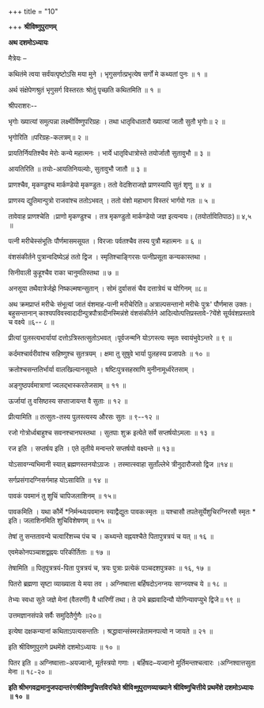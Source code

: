 +++
title = "10"

+++
**श्रीविष्णुपुराणम्**

**अथ दशमोऽध्यायः**

मैत्रेयः –

कथितंमे त्वया सर्वंयत्पृष्टोऽसि मया मुने । भृगुसर्गात्प्रभृत्येष सर्गों मे कथ्यतां पुनः ॥ १ ॥

अर्थ संक्षेपेणश्रुतं भृगुसर्ग विस्तरतः श्रोतुं पृच्छति कथितमिति ॥ १ ॥

श्रीपराशरः--

भृगोः ख्यात्यां समुत्पन्ना लक्ष्मीर्विष्णुपरिग्रहः । तथा धातृविधातारौ ख्यात्यां जातौ सुतौ भृगोः॥ २ ॥

भृगोरिति ॥परिग्रहः-कलत्रम्॥ २ ॥

प्रायतिर्नियतिश्चैव मेरोः कन्ये महात्मनः । भार्ये धातृविधात्रोस्ते तयोर्जातौ सुतावुभौ ॥ ३ ॥

आयतिरिति ॥ तयोः-आयतिनियल्योः, सुतावुभौ जातौ ॥ ३ ॥

प्राणश्चैव, मृकण्डुश्च मार्कण्डेयो मृकण्डुतः। ततो वेदशिराजज्ञे प्राणस्यापि सुतं शृणु ॥ ४ ॥

प्राणस्य द्युतिमान्पुत्रो राजवांश्च ततोऽभवत् । ततो वंशो महाभाग विस्तरं भार्गवो गतः ॥ ५ ॥

तावेवाह प्राणश्चेति ।प्राणो मृकण्डुश्च । तत्र मृकण्डुतो मार्कण्डेयो जज्ञ इत्यन्वयः। (तयोर्तावितिपाठः)॥ ४,५ ॥

पत्नी मरीचेस्संभूतिः पौर्णमासमसूयत । विरजाः पर्वतश्चैव तस्य पुत्रौ महात्मनः ॥ ६ ॥

वंशसंकीर्तने पुत्रान्वदिष्येऽहं ततो द्विज । स्मृतिश्चाङ्गिरसः पत्नीप्रसूता कन्यकास्तथा ।

सिनीवाली कुहूश्चैव राका चानुमतिस्तथा ॥ ७ ॥

अनसूया तथैवात्रेर्जझे निष्कल्मषान्सुतान् । सोमं दुर्वाससं चैव दत्तात्रेयं च योगिनम् ॥८॥

अथ क्रमप्राप्तं मरीचेः संभूत्यां जातं वंशमाह-पत्नी मरीचेरिति॥ अत्राल्पसन्तानो मरीचेः पुत्रः' पौर्णमास उक्तः। बहुसन्तानान् काश्यपविवस्वादादीन्पुत्रपौत्रादीनस्मिन्नंशे वंशसंकीर्तने आदित्योत्पत्तिप्रस्तावे-?येंशे सूर्यवंशप्रस्तावे च वक्ष्ये ॥६-- ८ ॥

प्रीत्यां पुलस्त्यभार्यायां दत्तोऽत्रिस्तत्सुतोऽभवत् ।पूर्वजन्मनि योऽगस्त्यः स्मृतः स्वायंभुवेऽन्तरे ॥ ९ ॥

कर्दमश्चार्वरीवांश्च सहिष्णुश्च सुतत्रयम् । क्षमा तु सुषुवे भार्या पुलहस्य प्रजापतेः ॥ १० ॥

क्रतोश्चसन्ततिर्भार्या वालखिल्यानसूयते । षष्टिःपुत्रसहस्राणि मुनीनामूर्ध्वरेतसाम् ।

अङ्गुष्ठपर्वमात्राणां ज्वलद्भास्करतेजसाम् ॥ ११ ॥

ऊर्जायां तु वसिष्ठस्य सप्ताजायन्त वै सुताः ॥ १२ ॥

प्रीत्यामिति ॥ तत्सुतः-तस्य पुलस्त्यस्य औरसः सुतः ॥ ९--१२ ॥

रजो गोत्रोर्ध्वबाहुश्च सवनश्चानघस्तथा । सुतपाः शुक्र इत्येते सर्वे सप्तर्षयोऽमलाः ॥ १३ ॥

रज इति । सप्तर्षय इति । एते तृतीये मन्वन्तरे सप्तर्षयो वक्ष्यन्ते ॥ १३॥

योऽसावग्न्यभिमानी स्यात् ब्रह्मणस्तनयोऽग्रजः । तस्मात्स्वाहा सुताँल्लेभे त्रीनुदारौजसो द्विज ॥१४॥

सर्गप्रसंगादग्निसर्गमाह योऽसाविति ॥ १४ ॥

पावकं पवमानं तु शुचिं चापिजलाशिनम् ॥ १५॥

पावकमिति । यथा कौर्मे \*निर्मन्थ्यःपवमानः स्याद्वैद्युतः पावकःस्मृतः ॥ यश्चासौ तपतेसूर्येशुचिरग्निरसौ स्मृतः \* इति। जलाशिनमिति शुचिविशेषणम् ॥ १५ ॥

तेषां तु सन्ततावन्ये चत्वारिंशच्च पंच च । कथ्यन्ते वह्नयश्चैते पितापुत्रत्रयं च यत् ॥ १६ ॥

एवमेकोनपञ्चाशद्वह्नयः परिकीर्तिताः ॥ १७ ॥

तेषामिति ॥ पितृपुत्रत्रयं-पिता पुत्रत्रयं च, त्रयः पुत्राः प्रत्येकं पञ्चदशपुत्रकाः ॥ १६, १७ ॥

पितरो ब्रह्मणा सृष्टा व्याख्याता ये मया तव । अग्निष्वात्ता बर्हिषदोऽनग्नयः साग्नयश्च ये ॥ १८ ॥

तेभ्यः स्वधा सुते जज्ञे मेनां (वैतरणीं) वै धारिणीं तथा। ते उभे ब्रह्मवादिन्यौ योगिन्यावप्युभे द्विजे॥ १९ ॥

उत्तमज्ञानसंपन्ने सर्वैः समुदितैर्गुणैः ॥२०॥

इत्येषा दक्षकन्यानां कथिताऽपत्यसन्ततिः । श्रद्धावान्संस्मरन्नेतामनपत्यो न जायते ॥ २१ ॥

इति श्रीविष्णुपुराणे प्रथमेंशे दशमोऽध्यायः ॥ १० ॥

पितर इति ॥ अग्निष्वात्ताः-अयज्वानो, मूर्तस्त्रयो गणाः । बर्हिषदः–यज्वानो मूर्तिमन्तश्चत्वारः ।अग्निश्वात्तसुता मेना ॥ १८-२० ॥

**इति  श्रीभगवद्रामानुजपदान्तरंगश्रीविष्णुचित्तविरचिते श्रीवि*ष्णु*पुराणव्याख्याने श्रीविष्णुचित्तीये प्रथमेंशे दशमोऽध्यायः ॥ १० ॥**
